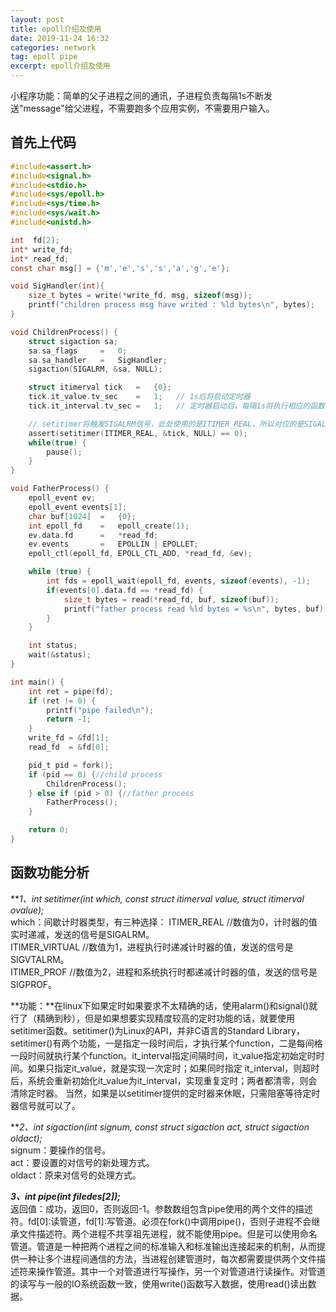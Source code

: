 ```yaml
---
layout: post
title: epoll介绍及使用
date: 2019-11-24 16:32
categories: network
tag: epoll pipe
excerpt: epoll介绍及使用
---
```


小程序功能：简单的父子进程之间的通讯，子进程负责每隔1s不断发送"message"给父进程，不需要跑多个应用实例，不需要用户输入。

## 首先上代码
```c
#include<assert.h>
#include<signal.h>
#include<stdio.h>
#include<sys/epoll.h>
#include<sys/time.h>
#include<sys/wait.h>
#include<unistd.h>

int  fd[2];
int* write_fd;
int* read_fd;
const char msg[] = {'m','e','s','s','a','g','e'};

void SigHandler(int){
    size_t bytes = write(*write_fd, msg, sizeof(msg));
    printf("children process msg have writed : %ld bytes\n", bytes);
}

void ChildrenProcess() {
    struct sigaction sa;
    sa.sa_flags     =   0;
    sa.sa_handler   =   SigHandler;
    sigaction(SIGALRM, &sa, NULL);

    struct itimerval tick   =   {0};
    tick.it_value.tv_sec    =   1;   // 1s后将启动定时器
    tick.it_interval.tv_sec =   1;   // 定时器启动后，每隔1s将执行相应的函数

    // setitimer将触发SIGALRM信号，此处使用的是ITIMER_REAL，所以对应的是SIGALRM信号
    assert(setitimer(ITIMER_REAL, &tick, NULL) == 0);
    while(true) {
        pause();
    }
}

void FatherProcess() {
    epoll_event ev;
    epoll_event events[1];
    char buf[1024]  =   {0};
    int epoll_fd    =   epoll_create(1);
    ev.data.fd      =   *read_fd;
    ev.events       =   EPOLLIN | EPOLLET;
    epoll_ctl(epoll_fd, EPOLL_CTL_ADD, *read_fd, &ev);

    while (true) {
        int fds = epoll_wait(epoll_fd, events, sizeof(events), -1);
        if(events[0].data.fd == *read_fd) {
            size_t bytes = read(*read_fd, buf, sizeof(buf));
            printf("father process read %ld bytes = %s\n", bytes, buf);
        }
    }

    int status;
    wait(&status);
}

int main() {
    int ret = pipe(fd);
    if (ret != 0) {
        printf("pipe failed\n");
        return -1;
    }
    write_fd = &fd[1];
    read_fd  = &fd[0];

    pid_t pid = fork();
    if (pid == 0) {//child process
        ChildrenProcess();
    } else if (pid > 0) {//father process
        FatherProcess();
    }

    return 0;
}
```


## 函数功能分析  

***1、int setitimer(int which, const struct itimerval *value, struct itimerval *ovalue);***    
which：间歇计时器类型，有三种选择： 
ITIMER_REAL //数值为0，计时器的值实时递减，发送的信号是SIGALRM。  
ITIMER_VIRTUAL //数值为1，进程执行时递减计时器的值，发送的信号是SIGVTALRM。  
ITIMER_PROF //数值为2，进程和系统执行时都递减计时器的值，发送的信号是SIGPROF。  

**功能：**在linux下如果定时如果要求不太精确的话，使用alarm()和signal()就行了（精确到秒），但是如果想要实现精度较高的定时功能的话，就要使用setitimer函数。setitimer()为Linux的API，并非C语言的Standard Library，setitimer()有两个功能，一是指定一段时间后，才执行某个function，二是每间格一段时间就执行某个function。it_interval指定间隔时间，it_value指定初始定时时间。如果只指定it_value，就是实现一次定时；如果同时指定 it_interval，则超时后，系统会重新初始化it_value为it_interval，实现重复定时；两者都清零，则会清除定时器。 当然，如果是以setitimer提供的定时器来休眠，只需阻塞等待定时器信号就可以了。  

***2、int sigaction(int signum, const struct sigaction *act, struct sigaction *oldact);***    
signum：要操作的信号。  
act：要设置的对信号的新处理方式。  
oldact：原来对信号的处理方式。  

***3、int pipe(int filedes[2]);***    
返回值：成功，返回0，否则返回-1。参数数组包含pipe使用的两个文件的描述符。fd[0]:读管道，fd[1]:写管道。必须在fork()中调用pipe()，否则子进程不会继承文件描述符。两个进程不共享祖先进程，就不能使用pipe。但是可以使用命名管道。管道是一种把两个进程之间的标准输入和标准输出连接起来的机制，从而提供一种让多个进程间通信的方法，当进程创建管道时，每次都需要提供两个文件描述符来操作管道。其中一个对管道进行写操作，另一个对管道进行读操作。对管道的读写与一般的IO系统函数一致，使用write()函数写入数据，使用read()读出数据。




